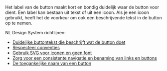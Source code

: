 <!-- @license CC0-1.0 -->

Het label van de button maakt kort en bondig duidelijk waar de button voor dient. Een label kan bestaan uit tekst of uit een icoon. Als je een icoon gebruikt, heeft het de voorkeur om ook een beschrijvende tekst in de button op te nemen.

NL Design System richtlijnen:

- [Duidelijke buttontekst die beschrijft wat de button doet](/richtlijnen/formulieren/buttons/duidelijk-buttontekst/)
- [Respecteer conventies](/richtlijnen/stijl/iconen/respecteer-conventies)
- [Gebruik SVG voor iconen en geen font](/richtlijnen/stijl/iconen/respecteer-conventies)
- [Zorg voor een consistente navigatie en benaming van links en buttons](/formulieren/meerdere-stappen/consistente-benaming/)
- [De toegankelijke naam van een button](/richtlijnen/formulieren/buttons/toegankelijke-naam/)
